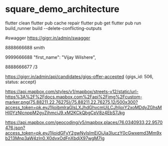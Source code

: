 # square_demo_architecture


flutter clean
flutter pub cache repair
flutter pub get
flutter pub run build_runner build --delete-conflicting-outputs


#swagger
https://gigrr.in/admin/swagger

8888666688 smith

9999666688      "first_name": "Vijay Wilshere",

8888666677 /3

https://gigrr.in/admin/api/candidates/gigs-offer-accepted
{gigs_id: 506, status: accept}

https://api.mapbox.com/styles/v1/mapbox/streets-v12/static/url-https%3A%2F%2Fdocs.mapbox.com%2Fapi%2Fimg%2Fcustom-marker.png(75.88211,22.76275)/75.88211,22.76275,12/500x300?access_token=pk.eyJ1IjoibmlraGlsLXJhdGhvcmUiLCJhIjoiY2xoMDdyZGhsMHI0YzNlcnppM2gyZjhmciJ9.xM2KCkQbgCpV8z4EbS7Jkg


https://api.mapbox.com/geocoding/v5/mapbox.places/76.0340933,22.9570476.json?access_token=pk.eyJ1IjoidGFyY2gwNyIsImEiOiJja3luczY0cGwxemd3Mm9xb213Mnp3aW4zIn0.X0dvxOdFnXbdjX97wgM7Ig